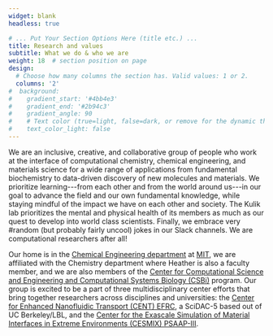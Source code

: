```yaml
---
widget: blank
headless: true

# ... Put Your Section Options Here (title etc.) ...
title: Research and values
subtitle: What we do & who we are
weight: 18  # section position on page
design:
  # Choose how many columns the section has. Valid values: 1 or 2.
  columns: '2'
#  background:
#    gradient_start: '#4bb4e3'
#    gradient_end: '#2b94c3'
#    gradient_angle: 90
#    # Text color (true=light, false=dark, or remove for the dynamic theme color).
#    text_color_light: false
---
```


We are an inclusive, creative, and collaborative group of people who work at the interface of computational chemistry, chemical engineering, and materials science for a wide range of applications from fundamental biochemistry to data-driven discovery of new molecules and materials. We prioritize learning---from each other and from the world around us---in our goal to advance the field and our own fundamental knowledge, while staying mindful of the impact we have on each other and society. The Kulik lab prioritizes the mental and physical health of its members as much as our quest to develop into world class scientists. Finally, we embrace very #random (but probably fairly uncool) jokes in our Slack channels. We are computational researchers after all!

Our home is in the [Chemical Engineering department](https://cheme.mit.edu) at [MIT](https://web.mit.edu), we are affiliated with the Chemistry department where Heather is also a faculty member, and we are also members of the [Center for Computational Science and Engineering and Computational Systems Biology (CSBi)](https://csbphd.mit.edu) program. Our group is excited to be a part of three multidisciplinary center efforts that bring together researchers across disciplines and universities: the [Center for Enhanced Nanofluidic Transport (CENT) EFRC](http://cent.mit.edu), a SciDAC-5 based out of UC Berkeley/LBL, and the [Center for the Exascale Simulation of Material Interfaces in Extreme Environments (CESMIX) PSAAP-III](https://computing.mit.edu/cesmix/).
